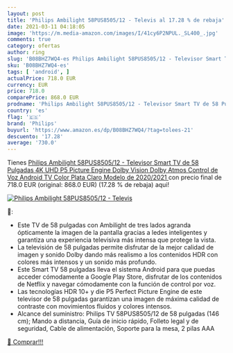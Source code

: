 ```yaml
---
layout: post
title: 'Philips Ambilight 58PUS8505/12 - Televis al 17.28 % de rebaja'
date: 2021-03-11 04:18:05
image: 'https://m.media-amazon.com/images/I/41cy6P2NPUL._SL400_.jpg'
comments: true
category: ofertas
author: ring
slug: 'B08BHZ7WQ4-es Philips Ambilight 58PUS8505/12 - Televisor Smart TV de 58...'
sku: 'B08BHZ7WQ4-es'
tags: [ 'android', ]
actualPrice: 718.0 EUR
currency: EUR
price: 718.0
comparePrice: 868.0 EUR
prodname: 'Philips Ambilight 58PUS8505/12 - Televisor Smart TV de 58 Pulgadas  4K UHD  P5 Picture Engine  Dolby Vision  Dolby Atmos  Control de Voz  Android TV   Color Plata Claro  Modelo de 2020/2021 '
country: 'es'
flag: '🇪🇸'
brand: 'Philips'
buyurl: 'https://www.amazon.es/dp/B08BHZ7WQ4/?tag=tolees-21'
descuento: '17.28'
average: '730.0'
---
```


Tienes [Philips Ambilight 58PUS8505/12 - Televisor Smart TV de 58 Pulgadas  4K UHD  P5 Picture Engine  Dolby Vision  Dolby Atmos  Control de Voz  Android TV   Color Plata Claro  Modelo de 2020/2021 ](https://www.amazon.es/dp/B08BHZ7WQ4/?tag=tolees-21) con precio final de  718.0 EUR (original: 868.0 EUR) (17.28 %  de rebaja) aqui!

[![Philips Ambilight 58PUS8505/12 - Televis](https://m.media-amazon.com/images/I/41cy6P2NPUL._SL400_.jpg)](https://www.amazon.es/dp/B08BHZ7WQ4/?tag=tolees-21)

🔎:

- Este TV de 58 pulgadas con Ambilight de tres lados agranda ópticamente la imagen de la pantalla gracias a ledes inteligentes y garantiza una experiencia televisiva más intensa que protege la vista.
- La televisión de 58 pulgadas permite disfrutar de la mejor calidad de imagen y sonido Dolby dando más realismo a los contenidos HDR con colores más intensos y un sonido más profundo.
- Este Smart TV 58 pulgadas lleva el sistema Android para que puedas acceder cómodamente a Google Play Store, disfrutar de los contenidos de Netflix y navegar cómodamente con la función de control por voz.
- Las tecnologías HDR 10+ y die P5 Perfect Picture Engine de este televisor de 58 pulgadas garantizan una imagen de máxima calidad de contraste con movimientos fluidos y colores intensos.
- Alcance del suministro: Philips TV 58PUS8505/12 de 58 pulgadas (146 cm); Mando a distancia, Guía de inicio rápido, Folleto legal y de seguridad, Cable de alimentación, Soporte para la mesa, 2 pilas AAA

[🛒 Comprar!!!](https://www.amazon.es/dp/B08BHZ7WQ4/?tag=tolees-21)
